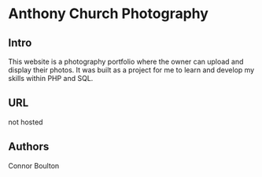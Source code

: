 # Anthony Church Photography

## Intro
This website is a photography portfolio where the owner can upload and display their photos. 
It was built as a project for me to learn and develop my skills within PHP and SQL.

## URL
not hosted

## Authors
Connor Boulton
